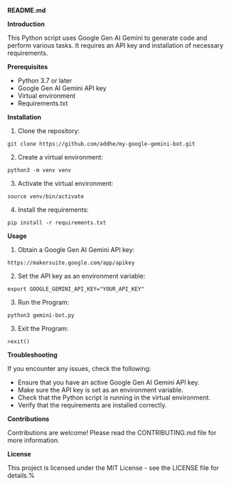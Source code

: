 **README.md**

**Introduction**

This Python script uses Google Gen AI Gemini to generate code and perform various tasks. It requires an API key and installation of necessary requirements.

**Prerequisites**

* Python 3.7 or later
* Google Gen AI Gemini API key
* Virtual environment
* Requirements.txt

**Installation**

1. Clone the repository:

```
git clone https://github.com/addhe/my-google-gemini-bot.git
```

2. Create a virtual environment:

```
python3 -m venv venv
```

3. Activate the virtual environment:

```
source venv/bin/activate
```

4. Install the requirements:

```
pip install -r requirements.txt
```

**Usage**

1. Obtain a Google Gen AI Gemini API key:

```
https://makersuite.google.com/app/apikey
```

2. Set the API key as an environment variable:

```
export GOOGLE_GEMINI_API_KEY="YOUR_API_KEY"
```

3. Run the Program:

```
python3 gemini-bot.py
```

3. Exit the Program:

```
>exit()
```

**Troubleshooting**

If you encounter any issues, check the following:

* Ensure that you have an active Google Gen AI Gemini API key.
* Make sure the API key is set as an environment variable.
* Check that the Python script is running in the virtual environment.
* Verify that the requirements are installed correctly.

**Contributions**

Contributions are welcome! Please read the CONTRIBUTING.md file for more information.

**License**

This project is licensed under the MIT License - see the LICENSE file for details.%
